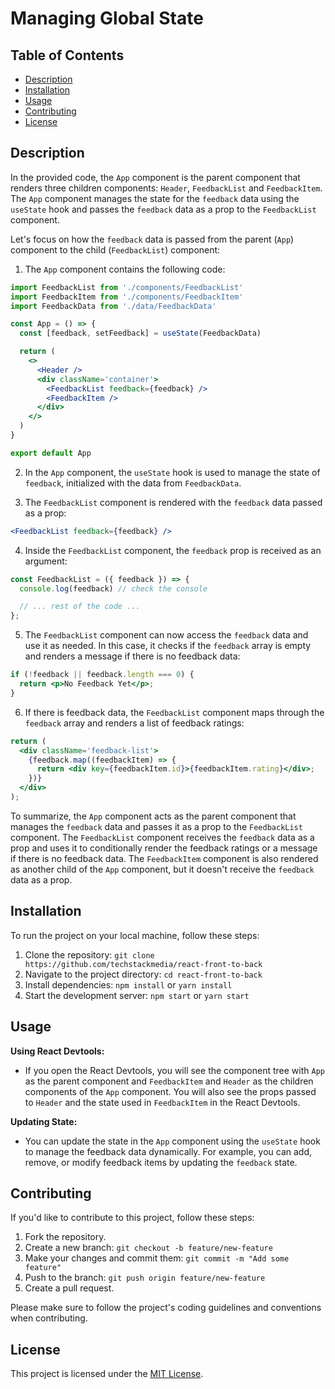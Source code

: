 # Managing Global State

## Table of Contents

- [Description](#description)
- [Installation](#installation)
- [Usage](#usage)
- [Contributing](#contributing)
- [License](#license)

## Description

In the provided code, the `App` component is the parent component that renders three children components: `Header`, `FeedbackList` and `FeedbackItem`. The `App` component manages the state for the `feedback` data using the `useState` hook and passes the `feedback` data as a prop to the `FeedbackList` component.

Let's focus on how the `feedback` data is passed from the parent (`App`) component to the child (`FeedbackList`) component:

1. The `App` component contains the following code:

```jsx
import FeedbackList from './components/FeedbackList'
import FeedbackItem from './components/FeedbackItem'
import FeedbackData from './data/FeedbackData'

const App = () => {
  const [feedback, setFeedback] = useState(FeedbackData)

  return (
    <>
      <Header />
      <div className='container'>
        <FeedbackList feedback={feedback} />
        <FeedbackItem />
      </div>
    </>
  )
}

export default App
```

2. In the `App` component, the `useState` hook is used to manage the state of `feedback`, initialized with the data from `FeedbackData`.

3. The `FeedbackList` component is rendered with the `feedback` data passed as a prop:

```jsx
<FeedbackList feedback={feedback} />
```

4. Inside the `FeedbackList` component, the `feedback` prop is received as an argument:

```jsx
const FeedbackList = ({ feedback }) => {
  console.log(feedback) // check the console 

  // ... rest of the code ...
};
```

5. The `FeedbackList` component can now access the `feedback` data and use it as needed. In this case, it checks if the `feedback` array is empty and renders a message if there is no feedback data:

```jsx
if (!feedback || feedback.length === 0) {
  return <p>No Feedback Yet</p>;
}
```

6. If there is feedback data, the `FeedbackList` component maps through the `feedback` array and renders a list of feedback ratings:

```jsx
return (
  <div className='feedback-list'>
    {feedback.map((feedbackItem) => {
      return <div key={feedbackItem.id}>{feedbackItem.rating}</div>;
    })}
  </div>
);
```

To summarize, the `App` component acts as the parent component that manages the `feedback` data and passes it as a prop to the `FeedbackList` component. The `FeedbackList` component receives the `feedback` data as a prop and uses it to conditionally render the feedback ratings or a message if there is no feedback data. The `FeedbackItem` component is also rendered as another child of the `App` component, but it doesn't receive the `feedback` data as a prop.

## Installation

To run the project on your local machine, follow these steps:

1. Clone the repository: `git clone https://github.com/techstackmedia/react-front-to-back`
2. Navigate to the project directory: `cd react-front-to-back`
3. Install dependencies: `npm install` or `yarn install`
4. Start the development server: `npm start` or `yarn start`

## Usage

**Using React Devtools:**

- If you open the React Devtools, you will see the component tree with `App` as the parent component and `FeedbackItem` and `Header` as the children components of the `App` component. You will also see the props passed to `Header` and the state used in `FeedbackItem` in the React Devtools.

**Updating State:**

- You can update the state in the `App` component using the `useState` hook to manage the feedback data dynamically. For example, you can add, remove, or modify feedback items by updating the `feedback` state.

## Contributing

If you'd like to contribute to this project, follow these steps:

1. Fork the repository.
2. Create a new branch: `git checkout -b feature/new-feature`
3. Make your changes and commit them: `git commit -m "Add some feature"`
4. Push to the branch: `git push origin feature/new-feature`
5. Create a pull request.

Please make sure to follow the project's coding guidelines and conventions when contributing.

## License

This project is licensed under the [MIT License](https://opensource.org/licenses/MIT).
